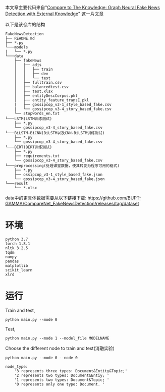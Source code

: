 本文章主要代码来自"[Compare to The Knowledge: Graph Neural Fake News Detection with External Knowledge](https://aclanthology.org/2021.acl-long.62/)"
这一片文章

以下是该仓库的结构
```
FakeNewsDetection
├── README.md
├── *.py
└───models
|   └── *.py 
└───data
    ├── fakeNews
    │   ├── adjs
    │   │   ├── train
    │   │   ├── dev
    │   │   └── test
    │   ├── fulltrain.csv
    │   ├── balancedtest.csv
    │   ├── test.xlsx
    │   ├── entityDescCorpus.pkl
    │   ├── entity_feature_transE.pkl
    |   ├── gossipcop_v3-1_style_based_fake.csv
    |   └── gossipcop_v3-4_story_based_fake.csv
    └── stopwords_en.txt
└───LSTM(LSTM训练测试)
    ├── *.py
    └── gossipcop_v3-4_story_based_fake.csv
└───BiLSTM-BiCNN(BiLSTM以及CNN-BiLSTM训练测试)
    ├── *.py
    └── gossipcop_v3-4_story_based_fake.csv
└───BERT(BERT训练测试)
    ├── *.py
    ├── requirements.txt
    └── gossipcop_v3-4_story_based_fake.csv
└───preprocessing(处理课堂数据，使其转变为程序可用的格式)
    ├── *.py
    ├── ossipcop_v3-1_style_based_fake.json
    └── gossipcop_v3-4_story_based_fake.json
└───result
    └── *.xlsx
```


data中的更具体数据需要从以下链接下载: https://github.com/BUPT-GAMMA/CompareNet_FakeNewsDetection/releases/tag/dataset

# 环境
```
python 3.7
torch 1.8.1
nltk 3.2.5
tqdm
numpy
pandas
matplotlib
scikit_learn
xlrd 
```



# 运行

Train and test,
```
python main.py --mode 0
```

Test,
```
python main.py --mode 1 --model_file MODELNAME
```

Choose the different node to train and test(消融实验)
```
python main.py --mode 0 --node 0
```

```
node_type:
    '3 represents three types: Document&Entity&Topic;'
    '2 represents two types: Document&Entiy; '
    '1 represents two types: Document&Topic; '
    '0 represents only one type: Document. '
```
